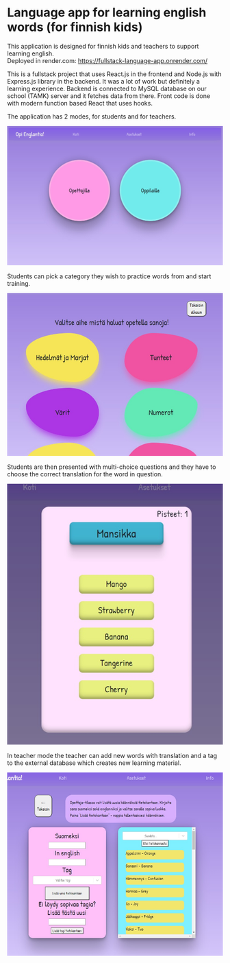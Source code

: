 # Language app for learning english words (for finnish kids)

This application is designed for finnish kids and teachers to support learning english. <br/>
Deployed in render.com: https://fullstack-language-app.onrender.com/ <br/>

This is a fullstack project that uses React.js in the frontend and Node.js with Express.js library
in the backend. It was a lot of work but definitely a learning experience.
Backend is connected to MySQL database on our school (TAMK) server and it fetches data from there.
Front code is done with modern function based React that uses hooks.


The application has 2 modes, for students and for teachers.

![Demo pic](screenshots/main_screen.jpg)

Students can pick a category they wish to practice words from and start training.

![Demo pic2](screenshots/topic_screen.jpg)

Students are then presented with multi-choice questions and they have to choose
the correct translation for the word in question.

![Demo pic3](screenshots/game_screen.jpg)


In teacher mode the teacher can add new words with translation and a tag to the external database
which creates new learning material.

![Demo pic4](screenshots/teacher_screen.jpg)


